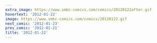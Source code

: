 ```yaml
---
extra_image: https://www.smbc-comics.com/comics/20120122after.gif
hovertext: '2012-01-22'
image: https://www.smbc-comics.com/comics/20120122.gif
next_comic: '2012-01-23'
prev_comic: '2012-01-21'
title: '2012-01-22'
---
```


